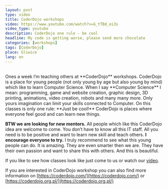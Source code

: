```yaml
---
layout: post
type: video
title: CoderDojo workshops
video: https://www.youtube.com/watch?v=G_tTBd_ei3s
video_type: youtube
description: CoderDojo one rule - be cool
headline: My code is getting worse, please send more chocolate
categories: [workshops]
tags: [CoderDojo]
place: Gliwice
lang: en
---
```


<br>
Ones a week I’m teaching others at **CoderDojo** workshops. CoderDojo is a place for young people (not only young by age but also young by mind) which like to learn Computer Science. When I say **Computer Science** I mean: programming, game and website creation, graphic design, 3D printing, animations, video creation, robots and many many more. Only yours imagination can limit your skills connected to Computer. On this classes is only one rule: **Just be cool!** CoderDojo is places where everyone feel good and can learn new things.

**BTW we are looking for new mentors.** All people which like this CoderDojo idea are welcome to come. You don’t have to know all this IT staff. All you need is to be positive and want to learn new skill and teach others. **I encourage everyone to try.** I truly recommend to see what this young people can do. It is amazing. They are even smarter then we are. They have their own passion and want to share this with others. And this is beautiful.

If you like to see how classes look like just come to us or watch our [video](https://www.youtube.com/watch?v=G_tTBd_ei3s).

If you are interested in CoderDojo workshop you can also find more information on [https://coderdojo.com/](https://coderdojo.com/) or [https://coderdojo.org.pl/](https://coderdojo.org.pl/)
